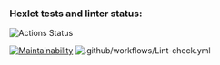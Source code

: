 ### Hexlet tests and linter status:

![Actions Status](/workflows/hexlet-check/badge.svg)

[![Maintainability](https://api.codeclimate.com/v1/badges/a99a88d28ad37a79dbf6/maintainability)](https://codeclimate.com/github/codeclimate/codeclimate/maintainability)
![.github/workflows/Lint-check.yml](https://github.com/actions/hello-world/workflows/.github/workflows/main.yml/badge.svg)
